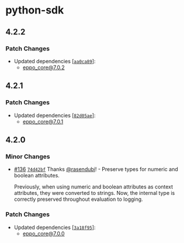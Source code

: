 # python-sdk

## 4.2.2

### Patch Changes

- Updated dependencies [[`aa0ca89`](https://github.com/Eppo-exp/eppo-multiplatform/commit/aa0ca8912bab269613d3da25c06f81b1f19ffb36)]:
  - eppo_core@7.0.2

## 4.2.1

### Patch Changes

- Updated dependencies [[`82d05ae`](https://github.com/Eppo-exp/eppo-multiplatform/commit/82d05aea0263639be56ba5667500f6940b4832ab)]:
  - eppo_core@7.0.1

## 4.2.0

### Minor Changes

- [#136](https://github.com/Eppo-exp/eppo-multiplatform/pull/136) [`74d42bf`](https://github.com/Eppo-exp/eppo-multiplatform/commit/74d42bf1afab1509b87711f0d62e730c8b51e996) Thanks [@rasendubi](https://github.com/rasendubi)! - Preserve types for numeric and boolean attributes.

  Previously, when using numeric and boolean attributes as context attributes, they were converted to strings. Now, the internal type is correctly preserved throughout evaluation to logging.

### Patch Changes

- Updated dependencies [[`3a18f95`](https://github.com/Eppo-exp/eppo-multiplatform/commit/3a18f95f0aa25030aeba6676b76e20862a5fcead)]:
  - eppo_core@7.0.0
